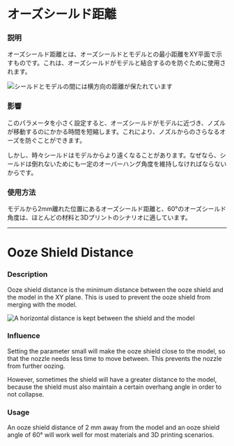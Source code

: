 オーズシールド距離
====
### **説明**
オーズシールド距離とは、オーズシールドとモデルとの最小距離をXY平面で示すものです。これは、オーズシールドがモデルと結合するのを防ぐために使用されます。

![シールドとモデルの間には横方向の距離が保たれています](../images/ooze_shield.svg)

### **影響**
このパラメータを小さく設定すると、オーズシールドがモデルに近づき、ノズルが移動するのにかかる時間を短縮します。これにより、ノズルからのさらなるオーズを防ぐことができます。

しかし、時々シールドはモデルからより遠くなることがあります。なぜなら、シールドは倒れないためにも一定のオーバーハング角度を維持しなければならないからです。

### **使用方法**
モデルから2mm離れた位置にあるオーズシールド距離と、60°のオーズシールド角度は、ほとんどの材料と3Dプリントのシナリオに適しています。

---

Ooze Shield Distance
====
### **Description**
Ooze shield distance is the minimum distance between the ooze shield and the model in the XY plane. This is used to prevent the ooze shield from merging with the model.

![A horizontal distance is kept between the shield and the model](../images/ooze_shield.svg)

### **Influence**
Setting the parameter small will make the ooze shield close to the model, so that the nozzle needs less time to move between. This prevents the nozzle from further oozing.

However, sometimes the shield will have a greater distance to the model, because the shield must also maintain a certain overhang angle in order to not collapse. 

### **Usage**
An ooze shield distance of 2 mm away from the model and an ooze shield angle of 60° will work well for most materials and 3D printing scenarios.
